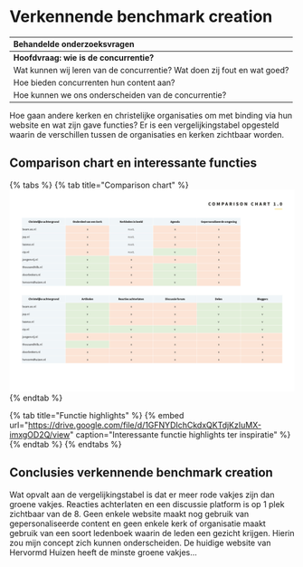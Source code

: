 # Verkennende benchmark creation

| Behandelde onderzoeksvragen |
| :--- |
| **Hoofdvraag: wie is de concurrentie?** |
| Wat kunnen wij leren van de concurrentie? Wat doen zij fout en wat goed? |
| Hoe bieden concurrenten hun content aan? |
| Hoe kunnen we ons onderscheiden van de concurrentie? |

Hoe gaan andere kerken en christelijke organisaties om met binding via hun website en wat zijn gave functies? Er is een vergelijkingstabel opgesteld waarin de verschillen tussen de organisaties en kerken zichtbaar worden.

## Comparison chart en interessante functies

{% tabs %}
{% tab title="Comparison chart" %}
![](../.gitbook/assets/comparison_chart_1.0.png)
{% endtab %}

{% tab title="Functie highlights" %}
{% embed url="https://drive.google.com/file/d/1GFNYDIchCkdxQKTdjKzIuMX-imxgOD2Q/view" caption="Interessante functie highlights ter inspiratie" %}
{% endtab %}
{% endtabs %}

## Conclusies verkennende benchmark creation

Wat opvalt aan de vergelijkingstabel is dat er meer rode vakjes zijn dan groene vakjes. Reacties achterlaten en een discussie platform is op 1 plek zichtbaar van de 8. Geen enkele website maakt nog gebruik van gepersonaliseerde content en geen enkele kerk of organisatie maakt gebruik van een soort ledenboek waarin de leden een gezicht krijgen. Hierin zou mijn concept zich kunnen onderscheiden. De huidige website van Hervormd Huizen heeft de minste groene vakjes...


